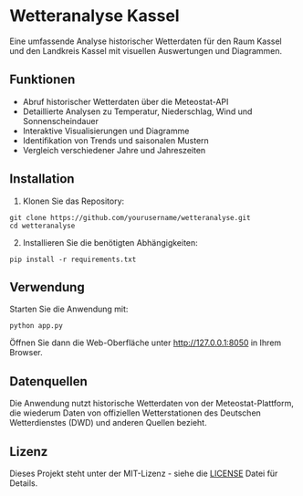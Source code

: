 # Wetteranalyse Kassel

Eine umfassende Analyse historischer Wetterdaten für den Raum Kassel und den Landkreis Kassel mit visuellen Auswertungen und Diagrammen.

## Funktionen

- Abruf historischer Wetterdaten über die Meteostat-API
- Detaillierte Analysen zu Temperatur, Niederschlag, Wind und Sonnenscheindauer
- Interaktive Visualisierungen und Diagramme
- Identifikation von Trends und saisonalen Mustern
- Vergleich verschiedener Jahre und Jahreszeiten

## Installation

1. Klonen Sie das Repository:
```
git clone https://github.com/yourusername/wetteranalyse.git
cd wetteranalyse
```

2. Installieren Sie die benötigten Abhängigkeiten:
```
pip install -r requirements.txt
```

## Verwendung

Starten Sie die Anwendung mit:
```
python app.py
```

Öffnen Sie dann die Web-Oberfläche unter http://127.0.0.1:8050 in Ihrem Browser.

## Datenquellen

Die Anwendung nutzt historische Wetterdaten von der Meteostat-Plattform, die wiederum Daten von offiziellen Wetterstationen des Deutschen Wetterdienstes (DWD) und anderen Quellen bezieht.

## Lizenz

Dieses Projekt steht unter der MIT-Lizenz - siehe die [LICENSE](LICENSE) Datei für Details. 